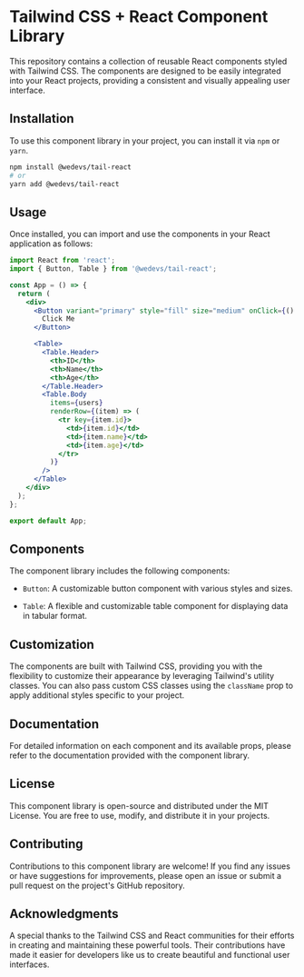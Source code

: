 # Tailwind CSS + React Component Library

This repository contains a collection of reusable React components styled with Tailwind CSS. The components are designed to be easily integrated into your React projects, providing a consistent and visually appealing user interface.

## Installation

To use this component library in your project, you can install it via `npm` or `yarn`.

```bash
npm install @wedevs/tail-react
# or
yarn add @wedevs/tail-react
```

## Usage

Once installed, you can import and use the components in your React application as follows:

```jsx
import React from 'react';
import { Button, Table } from '@wedevs/tail-react';

const App = () => {
  return (
    <div>
      <Button variant="primary" style="fill" size="medium" onClick={() => alert('Button clicked!')}>
        Click Me
      </Button>

      <Table>
        <Table.Header>
          <th>ID</th>
          <th>Name</th>
          <th>Age</th>
        </Table.Header>
        <Table.Body
          items={users}
          renderRow={(item) => (
            <tr key={item.id}>
              <td>{item.id}</td>
              <td>{item.name}</td>
              <td>{item.age}</td>
            </tr>
          )}
        />
      </Table>
    </div>
  );
};

export default App;
```

## Components

The component library includes the following components:

- `Button`: A customizable button component with various styles and sizes.

- `Table`: A flexible and customizable table component for displaying data in tabular format.

## Customization

The components are built with Tailwind CSS, providing you with the flexibility to customize their appearance by leveraging Tailwind's utility classes. You can also pass custom CSS classes using the `className` prop to apply additional styles specific to your project.

## Documentation

For detailed information on each component and its available props, please refer to the documentation provided with the component library.

## License

This component library is open-source and distributed under the MIT License. You are free to use, modify, and distribute it in your projects.

## Contributing

Contributions to this component library are welcome! If you find any issues or have suggestions for improvements, please open an issue or submit a pull request on the project's GitHub repository.

## Acknowledgments

A special thanks to the Tailwind CSS and React communities for their efforts in creating and maintaining these powerful tools. Their contributions have made it easier for developers like us to create beautiful and functional user interfaces.
